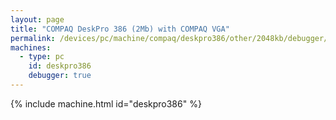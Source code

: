 ```yaml
---
layout: page
title: "COMPAQ DeskPro 386 (2Mb) with COMPAQ VGA"
permalink: /devices/pc/machine/compaq/deskpro386/other/2048kb/debugger/
machines:
  - type: pc
    id: deskpro386
    debugger: true
---
```


{% include machine.html id="deskpro386" %}
